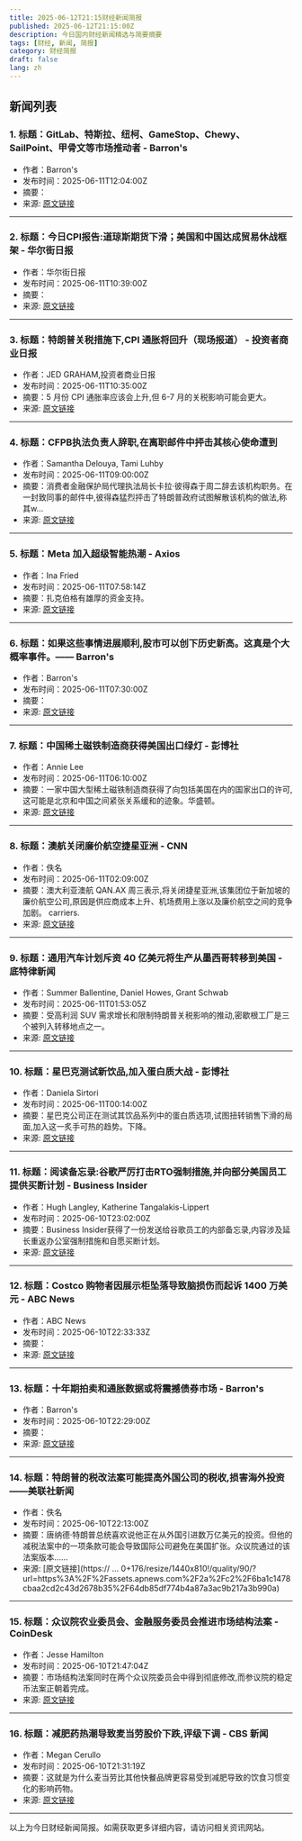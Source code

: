 ```yaml
---
title: 2025-06-12T21:15财经新闻简报
published: 2025-06-12T21:15:00Z
description: 今日国内财经新闻精选与简要摘要
tags: [财经, 新闻, 简报]
category: 财经简报
draft: false
lang: zh
---
```


## 新闻列表

### 1. 标题：GitLab、特斯拉、纽柯、GameStop、Chewy、SailPoint、甲骨文等市场推动者 - Barron&#39;s
- 作者：Barron&#39;s
- 发布时间：2025-06-11T12:04:00Z
- 摘要：
- 来源: [原文链接](https://www.barrons.com/articles/stock-movers-c1e7afab)

---

### 2. 标题：今日CPI报告:道琼斯期货下滑；美国和中国达成贸易休战框架 - 华尔街日报
- 作者：华尔街日报
- 发布时间：2025-06-11T10:39:00Z
- 摘要：
- 来源: [原文链接](https://www.wsj.com/livecoverage/stock-market-cpi-inflation-tariffs-06-11-2025)

---

### 3. 标题：特朗普关税措施下,CPI 通胀将回升（现场报道） - 投资者商业日报
- 作者：JED GRAHAM,投资者商业日报
- 发布时间：2025-06-11T10:35:00Z
- 摘要：5 月份 CPI 通胀率应该会上升,但 6-7 月的关税影响可能会更大。
- 来源: [原文链接](https://www.investors.com/news/economy/cpi-inflation-rate-may-trump-tariffs-federal-reserve-sp-500/)

---

### 4. 标题：CFPB执法负责人辞职,在离职邮件中抨击其核心使命遭到
- 作者：Samantha Delouya, Tami Luhby
- 发布时间：2025-06-11T09:00:00Z
- 摘要：消费者金融保护局代理执法局长卡拉·彼得森于周二辞去该机构职务。在一封致同事的邮件中,彼得森猛烈抨击了特朗普政府试图解散该机构的做法,称其w…
- 来源: [原文链接](https://www.cnn.com/2025/06/11/business/cfpb-enforcement-official-resignation)

---

### 5. 标题：Meta 加入超级智能热潮 - Axios
- 作者：Ina Fried
- 发布时间：2025-06-11T07:58:14Z
- 摘要：扎克伯格有雄厚的资金支持。
- 来源: [原文链接](https://www.axios.com/2025/06/11/zuckerberg-meta-scale-ai-deal)

---

### 6. 标题：如果这些事情进展顺利,股市可以创下历史新高。这真是个大概率事件。—— Barron&#39;s
- 作者：Barron&#39;s
- 发布时间：2025-06-11T07:30:00Z
- 摘要：
- 来源: [原文链接](https://www.barrons.com/articles/tariffs-rates-stocks-records-64a6f01a)

---

### 7. 标题：中国稀土磁铁制造商获得美国出口绿灯 - 彭博社
- 作者：Annie Lee
- 发布时间：2025-06-11T06:10:00Z
- 摘要：一家中国大型稀土磁铁制造商获得了向包括美国在内的国家出口的许可,这可能是北京和中国之间紧张关系缓和的迹象。华盛顿。
- 来源: [原文链接](https://www.bloomberg.com/news/articles/2025-06-11/china-rare-earth-magnet-maker-gets-green-light-for-us-exports)

---

### 8. 标题：澳航关闭廉价航空捷星亚洲 - CNN
- 作者：佚名
- 发布时间：2025-06-11T02:09:00Z
- 摘要：澳大利亚澳航 QAN.AX 周三表示,将关闭捷星亚洲,该集团位于新加坡的廉价航空公司,原因是供应商成本上升、机场费用上涨以及廉价航空之间的竞争加剧。 carriers.
- 来源: [原文链接](https://www.cnn.com/2025/06/10/business/australia-qantas-to-close-jetstar-asia-intl-hnk)

---

### 9. 标题：通用汽车计划斥资 40 亿美元将生产从墨西哥转移到美国 - 底特律新闻
- 作者：Summer Ballentine, Daniel Howes, Grant Schwab
- 发布时间：2025-06-11T01:53:05Z
- 摘要：受高利润 SUV 需求增长和限制特朗普关税影响的推动,密歇根工厂是三个被列入转移地点之一。
- 来源: [原文链接](https://www.detroitnews.com/story/business/autos/general-motors/2025/06/10/gm-plans-4-billion-push-to-move-production-from-mexico-to-us/84135790007/)

---

### 10. 标题：星巴克测试新饮品,加入蛋白质大战 - 彭博社
- 作者：Daniela Sirtori
- 发布时间：2025-06-11T00:14:00Z
- 摘要：星巴克公司正在测试其饮品系列中的蛋白质选项,试图扭转销售下滑的局面,加入这一炙手可热的趋势。下降。
- 来源: [原文链接](https://www.bloomberg.com/news/articles/2025-06-10/starbucks-enters-the-protein-wars-with-test-of-new-drink-option)

---

### 11. 标题：阅读备忘录:谷歌严厉打击RTO强制措施,并向部分美国员工提供买断计划 - Business Insider
- 作者：Hugh Langley, Katherine Tangalakis-Lippert
- 发布时间：2025-06-10T23:02:00Z
- 摘要：Business Insider获得了一份发送给谷歌员工的内部备忘录,内容涉及延长重返办公室强制措施和自愿买断计划。
- 来源: [原文链接](https://www.businessinsider.com/google-return-office-buyouts-employees-leaked-memo-2025-6)

---

### 12. 标题：Costco 购物者因展示柜坠落导致脑损伤而起诉 1400 万美元 - ABC News
- 作者：ABC News
- 发布时间：2025-06-10T22:33:33Z
- 摘要：
- 来源: [原文链接](https://abcnews.go.com/Business/costco-shopper-sues-14-million-after-display-cabinet/story?id\\\=122694342)

---

### 13. 标题：十年期拍卖和通胀数据或将震撼债券市场 - Barron&#39;s
- 作者：Barron&#39;s
- 发布时间：2025-06-10T22:29:00Z
- 摘要：
- 来源: [原文链接](https://www.barrons.com/articles/auction-inflation-treasuries-yields-trade-39c47c64)

---

### 14. 标题：特朗普的税改法案可能提高外国公司的税收,损害海外投资——美联社新闻
- 作者：佚名
- 发布时间：2025-06-10T22:13:00Z
- 摘要：唐纳德·特朗普总统喜欢说他正在从外国引进数万亿美元的投资。但他的减税法案中的一项条款可能会导致国际公司避免在美国扩张。众议院通过的该法案版本……
- 来源: [原文链接](https:// ... 0+176/resize/1440x810!/quality/90/?url=https%3A%2F%2Fassets.apnews.com%2F2a%2Fc2%2F6ba1c1478cbaa2cd2c43d2678b35%2F64db85df774b4a87a3ac9b217a3b990a)

---

### 15. 标题：众议院农业委员会、金融服务委员会推进市场结构法案 - CoinDesk
- 作者：Jesse Hamilton
- 发布时间：2025-06-10T21:47:04Z
- 摘要：市场结构法案同时在两个众议院委员会中得到彻底修改,而参议院的稳定币法案正朝着完成。
- 来源: [原文链接](https://www.coindesk.com/policy/2025/06/10/house-ag-committee-advances-market-structure-bill-other-crypto-actions-pending)

---

### 16. 标题：减肥药热潮导致麦当劳股价下跌,评级下调 - CBS 新闻
- 作者：Megan Cerullo
- 发布时间：2025-06-10T21:31:19Z
- 摘要：这就是为什么麦当劳比其他快餐品牌更容易受到减肥导致的饮食习惯变化的影响药物。
- 来源: [原文链接](https://www.cbsnews.com/news/mcdonalds-downgrade-weight-loss-drugs/)

---


以上为今日财经新闻简报。如需获取更多详细内容，请访问相关资讯网站。